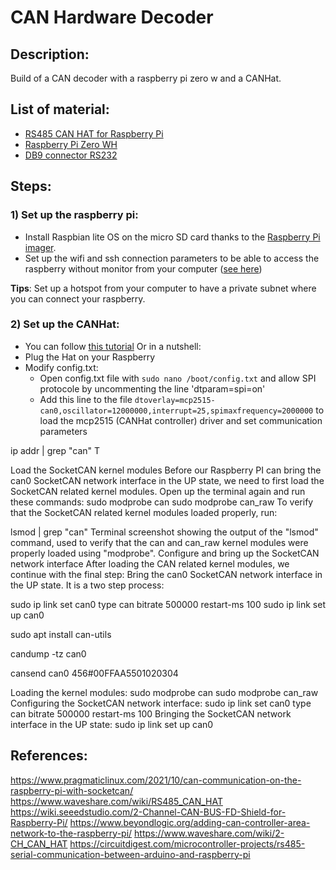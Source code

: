 # CAN Hardware Decoder

## Description:
Build of a CAN decoder with a raspberry pi zero w and a CANHat.

## List of material:
* [RS485 CAN HAT for Raspberry Pi](https://www.amazon.com/RS485-CAN-HAT-Long-Distance-Communication/dp/B07VMB1ZKH/ref=sr_1_2?crid=2VKVGQISVE8EN&keywords=waveshare+rs485+canhat&qid=1704312361&sprefix=canhat+%2Caps%2C129&sr=8-2)
* [Raspberry Pi Zero WH](https://www.amazon.com/Raspberry-Bluetooth-Compatible-Connector-headers/dp/B0CG99MR5W/ref=sr_1_4?crid=24FPUDKHENO8M&keywords=raspberry+pi+zero+wh&qid=1704312449&sprefix=raspberry+pi+zero+wh%2Caps%2C116&sr=8-4)
* [DB9 connector RS232](https://www.amazon.com/Jienk-Serial-Solder-Connectors-Couplers/dp/B08JLFJJNT/ref=sr_1_13?crid=31WMACKUU3T3U&keywords=db9%2Bconnector&qid=1704312518&sprefix=db9%2B%2Caps%2C138&sr=8-13&th=1)
  
## Steps:

### 1) Set up the raspberry pi:
* Install Raspbian lite OS on the micro SD card thanks to the [Raspberry Pi imager](https://www.raspberrypi.com/software/).
* Set up the wifi and ssh connection parameters to be able to access the raspberry without monitor from your computer ([see here](https://www.learnrobotics.org/blog/raspberry-pi-without-a-monitor/#:~:text=Second%20Method%3A%20Raspberry%20Pi%20Without%20Monitor))

**Tips**: Set up a hotspot from your computer to have a private subnet where you can connect your raspberry.

### 2) Set up the CANHat:
* You can follow [this tutorial](https://www.pragmaticlinux.com/2021/10/can-communication-on-the-raspberry-pi-with-socketcan/)
Or in a nutshell:
* Plug the Hat on your Raspberry
* Modify config.txt:
  * Open config.txt file with `sudo nano /boot/config.txt` and allow SPI protocole by uncommenting the line 'dtparam=spi=on'
  * Add this line to the file `dtoverlay=mcp2515-can0,oscillator=12000000,interrupt=25,spimaxfrequency=2000000` to load the mcp2515 (CANHat controller) driver and set communication parameters




ip addr | grep "can"
T

Load the SocketCAN kernel modules
Before our Raspberry PI can bring the can0 SocketCAN network interface in the UP state, we need to first load the SocketCAN related kernel modules. Open up the terminal again and run these commands:
sudo modprobe can
sudo modprobe can_raw
To verify that the SocketCAN related kernel modules loaded properly, run:

lsmod | grep "can"
Terminal screenshot showing the output of the "lsmod" command, used to verify that the can and can_raw kernel modules were properly loaded using "modprobe".
Configure and bring up the SocketCAN network interface
After loading the CAN related kernel modules, we continue with the final step: Bring the can0 SocketCAN network interface in the UP state. It is a two step process:


sudo ip link set can0 type can bitrate 500000 restart-ms 100
sudo ip link set up can0


sudo apt install can-utils

candump -tz can0

cansend can0 456#00FFAA5501020304

Loading the kernel modules:
sudo modprobe can
sudo modprobe can_raw
Configuring the SocketCAN network interface:
sudo ip link set can0 type can bitrate 500000 restart-ms 100
Bringing the SocketCAN network interface in the UP state:
sudo ip link set up can0

## References:
<https://www.pragmaticlinux.com/2021/10/can-communication-on-the-raspberry-pi-with-socketcan/>
<https://www.waveshare.com/wiki/RS485_CAN_HAT>
<https://wiki.seeedstudio.com/2-Channel-CAN-BUS-FD-Shield-for-Raspberry-Pi/>
<https://www.beyondlogic.org/adding-can-controller-area-network-to-the-raspberry-pi/>
<https://www.waveshare.com/wiki/2-CH_CAN_HAT>
<https://circuitdigest.com/microcontroller-projects/rs485-serial-communication-between-arduino-and-raspberry-pi>
